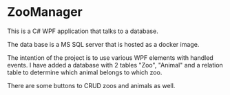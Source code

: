 # ZooManager
This is a C# WPF application that talks to a database.

The data base is a MS SQL server that is hosted as a docker image.

The intention of the project is to use various WPF elements with handled events. I have added a database with 2 tables "Zoo", "Animal" and a relation table to determine which animal belongs to which zoo.

There are some buttons to CRUD zoos and animals as well.
